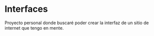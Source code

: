 # Interfaces
Proyecto personal donde buscaré poder crear la interfaz de un sitio de internet que tengo en mente.
